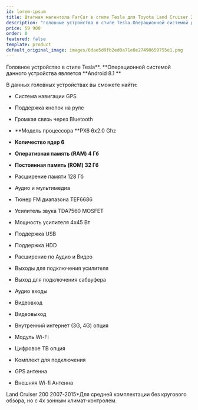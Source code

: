 ```yaml
---
id: lorem-ipsum
title: Штатная магнитола FarCar в стиле Tesla для Toyota Land Cruiser 200 (ZF381-3)
description: "головные устройства в стиле Tesla.Операционной системой данного устройства является\_Android 8.1В данных головных устройствах вы сможете найти:Система навигации GPSПоддержка кнопок на рулеГромкая связь через Bluetooth\_Модель процессора\_PX6\_6x2.0 GhzКоличество ядер 6Оперативная память (RAM) 4 ГбПостоянная память (ROM) 32 ГбРасширение памяти 128 ГбАудио и мультимедиа\_Тюнер FM диапазона TEF6686Усилитель звука TDA7560 MOSFETМощность усилителя 4х45 ВтПоддержка USB\_Поддержка HDD\_Расширение по Аудио и Видео\_Выходы для подключения усилителя\_Выход для подключения сабвуфера\_Аудио входы\_Видеовход\_Видеовыход\_Внутренний интернет (3G, 4G) опцияМодуль Wi-Fi\_Цифровое ТВ опцияКомплект для подключения\_GPS антенна\_Внешняя Wi-fi Антенна\_Land Cruiser 200 2007-2015*Для средней комплектации без кругового обзора, но с 4х зонным климат-контролем."
price: 59 900
order: 0
featured: false
template: product
default_original_image: images/6dae5d9fb2ed0a71e8e27498659755e1.png
---
```

Головное устройство в стиле Tesla**. **Операционной системой данного устройства является **Android 8.1 **

В данных головных устройствах вы сможете найти:

*   Система навигации GPS

*   Поддержка кнопок на руле

*   Громкая связь через Bluetooth 

*   **Модель процессора **PX6 6x2.0 Ghz

*   **Количество ядер 6**

*   **Оперативная память (RAM) 4 Гб**

*   **Постоянная память (ROM) 32 Гб**

*   Расширение памяти 128 Гб

*   Аудио и мультимедиа 

*   Тюнер FM диапазона TEF6686

*   Усилитель звука TDA7560 MOSFET

*   Мощность усилителя 4х45 Вт

*   Поддержка USB 

*   Поддержка HDD 

*   Расширение по Аудио и Видео 

*   Выходы для подключения усилителя 

*   Выход для подключения сабвуфера 

*   Аудио входы 

*   Видеовход 

*   Видеовыход 

*   Внутренний интернет (3G, 4G) опция

*   Модуль Wi-Fi 

*   Цифровое ТВ опция

*   Комплект для подключения 

*   GPS антенна 

*   Внешняя Wi-fi Антенна 

Land Cruiser 200 2007-2015\*Для средней комплектации без кругового обзора, но с 4х зонным климат-контролем.
